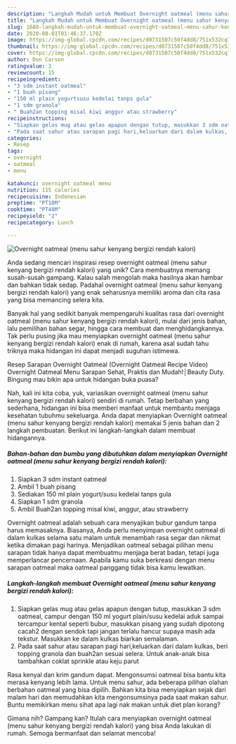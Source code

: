 ```yaml
---
description: "Langkah Mudah untuk Membuat Overnight oatmeal (menu sahur kenyang bergizi rendah kalori) yang Lezat"
title: "Langkah Mudah untuk Membuat Overnight oatmeal (menu sahur kenyang bergizi rendah kalori) yang Lezat"
slug: 1680-langkah-mudah-untuk-membuat-overnight-oatmeal-menu-sahur-kenyang-bergizi-rendah-kalori-yang-lezat
date: 2020-08-01T01:46:37.170Z
image: https://img-global.cpcdn.com/recipes/d0731507c50f4dd8/751x532cq70/overnight-oatmeal-menu-sahur-kenyang-bergizi-rendah-kalori-foto-resep-utama.jpg
thumbnail: https://img-global.cpcdn.com/recipes/d0731507c50f4dd8/751x532cq70/overnight-oatmeal-menu-sahur-kenyang-bergizi-rendah-kalori-foto-resep-utama.jpg
cover: https://img-global.cpcdn.com/recipes/d0731507c50f4dd8/751x532cq70/overnight-oatmeal-menu-sahur-kenyang-bergizi-rendah-kalori-foto-resep-utama.jpg
author: Don Carson
ratingvalue: 3
reviewcount: 15
recipeingredient:
- "3 sdm instant oatmeal"
- "1 buah pisang"
- "150 ml plain yogurtsusu kedelai tanps gula"
- "1 sdm granola"
- " Buah2an topping misal kiwi anggur atau strawberry"
recipeinstructions:
- "Siapkan gelas mug atau gelas apapun dengan tutup, masukkan 3 sdm oatmeal, campur dengan 150 ml yogurt plain/susu kedelai aduk sampai tercampur kental seperti bubur, masukkan pisang yang sudah dipotong cacah2 dengan sendok tapi jangan terlalu hancur supaya masih ada tekstur. Masukkan ke dalam kulkas biarkan semalaman."
- "Pada saat sahur atau sarapan pagi hari,keluarkan dari dalam kulkas, beri topping granola dan buah2an sesuai selera. Untuk anak-anak bisa tambahkan coklat sprinkle atau keju parut"
categories:
- Resep
tags:
- overnight
- oatmeal
- menu

katakunci: overnight oatmeal menu 
nutrition: 115 calories
recipecuisine: Indonesian
preptime: "PT10M"
cooktime: "PT48M"
recipeyield: "2"
recipecategory: Lunch

---
```



![Overnight oatmeal (menu sahur kenyang bergizi rendah kalori)](https://img-global.cpcdn.com/recipes/d0731507c50f4dd8/751x532cq70/overnight-oatmeal-menu-sahur-kenyang-bergizi-rendah-kalori-foto-resep-utama.jpg)

Anda sedang mencari inspirasi resep overnight oatmeal (menu sahur kenyang bergizi rendah kalori) yang unik? Cara membuatnya memang susah-susah gampang. Kalau salah mengolah maka hasilnya akan hambar dan bahkan tidak sedap. Padahal overnight oatmeal (menu sahur kenyang bergizi rendah kalori) yang enak seharusnya memiliki aroma dan cita rasa yang bisa memancing selera kita.

Banyak hal yang sedikit banyak mempengaruhi kualitas rasa dari overnight oatmeal (menu sahur kenyang bergizi rendah kalori), mulai dari jenis bahan, lalu pemilihan bahan segar, hingga cara membuat dan menghidangkannya. Tak perlu pusing jika mau menyiapkan overnight oatmeal (menu sahur kenyang bergizi rendah kalori) enak di rumah, karena asal sudah tahu triknya maka hidangan ini dapat menjadi suguhan istimewa.

Resep Sarapan Overnight Oatmeal (Overnight Oatmeal Recipe Video) Overnight Oatmeal Menu Sarapan Sehat, Praktis dan Mudah!│Beauty Duty. Bingung mau bikin apa untuk hidangan buka puasa?


Nah, kali ini kita coba, yuk, variasikan overnight oatmeal (menu sahur kenyang bergizi rendah kalori) sendiri di rumah. Tetap berbahan yang sederhana, hidangan ini bisa memberi manfaat untuk membantu menjaga kesehatan tubuhmu sekeluarga. Anda dapat menyiapkan Overnight oatmeal (menu sahur kenyang bergizi rendah kalori) memakai 5 jenis bahan dan 2 langkah pembuatan. Berikut ini langkah-langkah dalam membuat hidangannya.

<!--inarticleads1-->

##### Bahan-bahan dan bumbu yang dibutuhkan dalam menyiapkan Overnight oatmeal (menu sahur kenyang bergizi rendah kalori):

1. Siapkan 3 sdm instant oatmeal
1. Ambil 1 buah pisang
1. Sediakan 150 ml plain yogurt/susu kedelai tanps gula
1. Siapkan 1 sdm granola
1. Ambil  Buah2an topping misal kiwi, anggur, atau strawberry


Overnight oatmeal adalah sebuah cara menyajikan bubur gandum tanpa harus memasaknya. Biasanya, Anda perlu menyimpan overnight oatmeal di dalam kulkas selama satu malam untuk menambah rasa segar dan nikmat ketika dimakan pagi harinya. Menjadikan oatmeal sebagai pilihan menu sarapan tidak hanya dapat membuatmu menjaga berat badan, tetapi juga memperlancar pencernaan. Apabila kamu suka berkreasi dengan menu sarapan oatmeal maka oatmeal panggang tidak bisa kamu lewatkan. 

<!--inarticleads2-->

##### Langkah-langkah membuat Overnight oatmeal (menu sahur kenyang bergizi rendah kalori):

1. Siapkan gelas mug atau gelas apapun dengan tutup, masukkan 3 sdm oatmeal, campur dengan 150 ml yogurt plain/susu kedelai aduk sampai tercampur kental seperti bubur, masukkan pisang yang sudah dipotong cacah2 dengan sendok tapi jangan terlalu hancur supaya masih ada tekstur. Masukkan ke dalam kulkas biarkan semalaman.
1. Pada saat sahur atau sarapan pagi hari,keluarkan dari dalam kulkas, beri topping granola dan buah2an sesuai selera. Untuk anak-anak bisa tambahkan coklat sprinkle atau keju parut


Rasa kenyal dan krim gandum dapat. Mengonsumsi oatmeal bisa bantu kita merasa kenyang lebih lama. Untuk menu sahur, ada beberapa pilihan olahan berbahan oatmeal yang bisa dipilih. Bahkan kita bisa menyiapkan sejak dari malam hari dan memudahkan kita mengonsumsinya pada saat makan sahur. Buntu memikirkan menu sihat apa lagi nak makan untuk diet plan korang? 

Gimana nih? Gampang kan? Itulah cara menyiapkan overnight oatmeal (menu sahur kenyang bergizi rendah kalori) yang bisa Anda lakukan di rumah. Semoga bermanfaat dan selamat mencoba!
